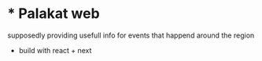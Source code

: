 # * Palakat web

supposedly providing usefull info for events that happend around the region

* build with react + next
